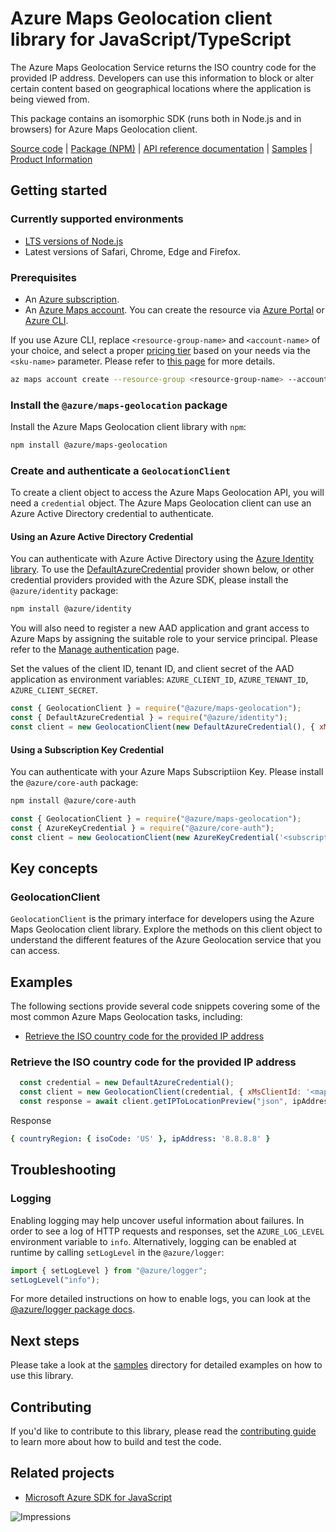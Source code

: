 # Azure Maps Geolocation client library for JavaScript/TypeScript

The Azure Maps Geolocation Service returns the ISO country code for the provided IP address. Developers can use this information to block or alter certain content based on geographical locations where the application is being viewed from.

This package contains an isomorphic SDK (runs both in Node.js and in browsers) for Azure Maps Geolocation client.

[Source code](https://github.com/Azure/azure-sdk-for-js/tree/main/sdk/maps/maps-geolocation) |
[Package (NPM)](https://www.npmjs.com/package/@azure/maps-geolocation) |
[API reference documentation](https://docs.microsoft.com/javascript/api/@azure/maps-geolocation) |
[Samples](https://github.com/Azure/azure-sdk-for-js/tree/main/sdk/maps/maps-geolocation/samples) |
[Product Information](https://docs.microsoft.com/en-us/rest/api/maps/geolocation)

## Getting started

### Currently supported environments

- [LTS versions of Node.js](https://nodejs.org/about/releases/)
- Latest versions of Safari, Chrome, Edge and Firefox.

### Prerequisites

- An [Azure subscription][azure_sub].
- An [Azure Maps account](https://docs.microsoft.com/en-us/azure/azure-maps/how-to-manage-account-keys). You can create the resource via [Azure Portal][azure_portal] or [Azure CLI][azure_cli].

If you use Azure CLI, replace `<resource-group-name>` and `<account-name>` of your choice, and select a proper [pricing tier](https://docs.microsoft.com/en-us/azure/azure-maps/choose-pricing-tier) based on your needs via the `<sku-name>` parameter. Please refer to [this page](https://docs.microsoft.com/en-us/cli/azure/maps/account?view=azure-cli-latest#az_maps_account_create) for more details.

```bash
az maps account create --resource-group <resource-group-name> --account-name <account-name> --sku <sku-name>
```

### Install the `@azure/maps-geolocation` package

Install the Azure Maps Geolocation client library with `npm`:

```bash
npm install @azure/maps-geolocation
```

### Create and authenticate a `GeolocationClient`

To create a client object to access the Azure Maps Geolocation API, you will need a `credential` object. The Azure Maps Geolocation client can use an Azure Active Directory credential to authenticate.

#### Using an Azure Active Directory Credential

You can authenticate with Azure Active Directory using the [Azure Identity library][azure_identity]. To use the [DefaultAzureCredential][defaultazurecredential] provider shown below, or other credential providers provided with the Azure SDK, please install the `@azure/identity` package:

```bash
npm install @azure/identity
```

You will also need to register a new AAD application and grant access to Azure Maps by assigning the suitable role to your service principal. Please refer to the [Manage authentication](https://docs.microsoft.com/en-us/azure/azure-maps/how-to-manage-authentication) page.

Set the values of the client ID, tenant ID, and client secret of the AAD application as environment variables: `AZURE_CLIENT_ID`, `AZURE_TENANT_ID`, `AZURE_CLIENT_SECRET`.

```javascript
const { GeolocationClient } = require("@azure/maps-geolocation");
const { DefaultAzureCredential } = require("@azure/identity");
const client = new GeolocationClient(new DefaultAzureCredential(), { xMsClientId: '<maps-client-id>' });
```
#### Using a Subscription Key Credential

You can authenticate with your Azure Maps Subscriptiion Key. Please install the `@azure/core-auth` package:

```bash
npm install @azure/core-auth
```

```javascript
const { GeolocationClient } = require("@azure/maps-geolocation");
const { AzureKeyCredential } = require("@azure/core-auth");
const client = new GeolocationClient(new AzureKeyCredential('<subscription-key>'));
```

## Key concepts

### GeolocationClient

`GeolocationClient` is the primary interface for developers using the Azure Maps Geolocation client library. Explore the methods on this client object to understand the different features of the Azure Geolocation service that you can access.

## Examples
The following sections provide several code snippets covering some of the most common Azure Maps Geolocation tasks, including:

- [Retrieve the ISO country code for the provided IP address](#retrieve-the-ISO-country-code-for-the-provided-IP-address)
### Retrieve the ISO country code for the provided IP address

```javascript
  const credential = new DefaultAzureCredential();
  const client = new GeolocationClient(credential, { xMsClientId: '<maps-client-id>' }).geolocation;
  const response = await client.getIPToLocationPreview("json", ipAddressToTest);
```
Response
```yaml
{ countryRegion: { isoCode: 'US' }, ipAddress: '8.8.8.8' }
```

## Troubleshooting

### Logging

Enabling logging may help uncover useful information about failures. In order to see a log of HTTP requests and responses, set the `AZURE_LOG_LEVEL` environment variable to `info`. Alternatively, logging can be enabled at runtime by calling `setLogLevel` in the `@azure/logger`:

```javascript
import { setLogLevel } from "@azure/logger";
setLogLevel("info");
```

For more detailed instructions on how to enable logs, you can look at the [@azure/logger package docs](https://github.com/Azure/azure-sdk-for-js/tree/master/sdk/core/logger).

## Next steps

Please take a look at the [samples](https://github.com/Azure/azure-sdk-for-js/tree/master/sdk/maps/maps-geolocation/samples) directory for detailed examples on how to use this library.

## Contributing

If you'd like to contribute to this library, please read the [contributing guide](https://github.com/Azure/azure-sdk-for-js/blob/master/CONTRIBUTING.md) to learn more about how to build and test the code.

## Related projects

- [Microsoft Azure SDK for JavaScript](https://github.com/Azure/azure-sdk-for-js)

![Impressions](https://azure-sdk-impressions.azurewebsites.net/api/impressions/azure-sdk-for-js%2Fsdk%2Fmaps%2Fmaps-geolocation%2FREADME.png)

[azure_cli]: https://docs.microsoft.com/cli/azure
[azure_sub]: https://azure.microsoft.com/free/
[azure_portal]: https://portal.azure.com
[azure_identity]: https://github.com/Azure/azure-sdk-for-js/tree/main/sdk/identity/identity
[defaultazurecredential]: https://github.com/Azure/azure-sdk-for-js/tree/main/sdk/identity/identity#defaultazurecredential
